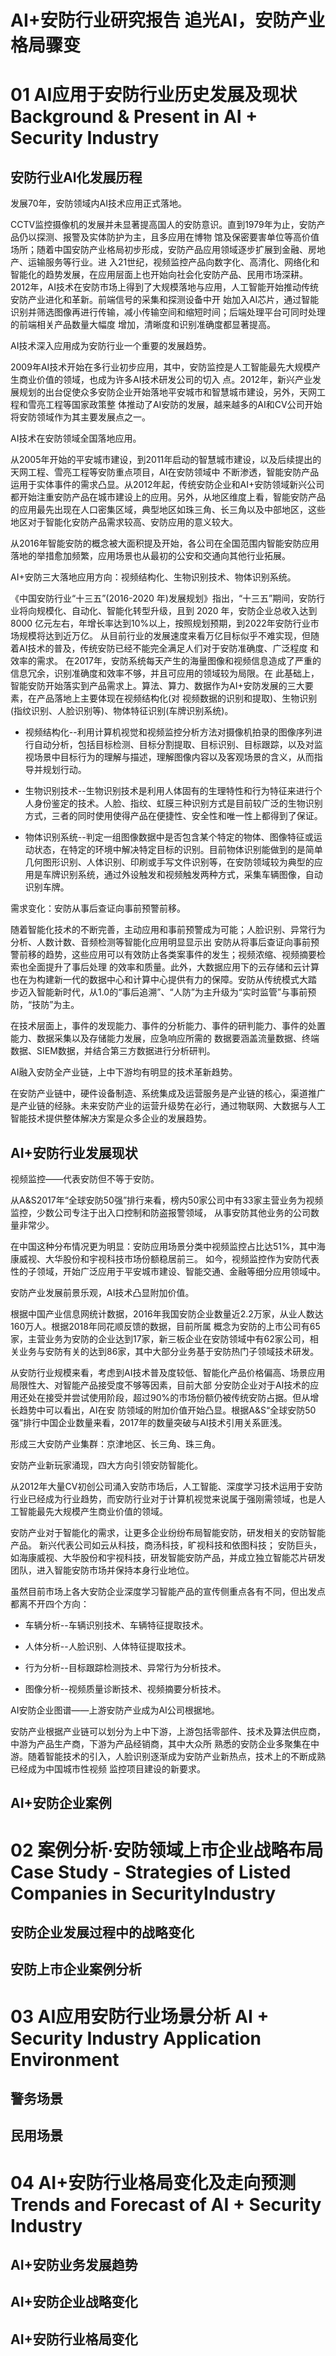 # AI+安防行业研究报告 追光AI，安防产业格局骤变

# 01 AI应用于安防行业历史发展及现状 Background & Present in AI + Security Industry

## 安防行业AI化发展历程

发展70年，安防领域内AI技术应用正式落地。

CCTV监控摄像机的发展并未显著提高国人的安防意识。直到1979年为止，安防产品仍以探测、报警及实体防护为主，且多应用在博物
馆及保密要害单位等高价值场所；随着中国安防产业格局初步形成，安防产品应用领域逐步扩展到金融、房地产、运输服务等行业。进
入21世纪，视频监控产品向数字化、高清化、网络化和智能化的趋势发展，在应用层面上也开始向社会化安防产品、民用市场深耕。
2012年，AI技术在安防市场上得到了大规模落地与应用，人工智能开始推动传统安防产业进化和革新。前端信号的采集和探测设备中开
始加入AI芯片，通过智能识别并筛选图像再进行传输，减小传输空间和缩短时间；后端处理平台可同时处理的前端相关产品数量大幅度
增加，清晰度和识别准确度都显著提高。

AI技术深入应用成为安防行业一个重要的发展趋势。

2009年AI技术开始在多行业初步应用，其中，安防监控是人工智能最先大规模产生商业价值的领域，也成为许多AI技术研发公司的切入
点。2012年，新兴产业发展规划的出台促使众多安防企业开始落地平安城市和智慧城市建设，另外，天网工程和雪亮工程等国家政策整
体推动了AI安防的发展，越来越多的AI和CV公司开始将安防领域作为其主要发展点之一。

AI技术在安防领域全国落地应用。

从2005年开始的平安城市建设，到2011年启动的智慧城市建设，以及后续提出的天网工程、雪亮工程等安防重点项目，AI在安防领域中
不断渗透，智能安防产品运用于实体事件的需求凸显。从2012年起，传统安防企业和AI+安防领域新兴公司都开始注重安防产品在城市建设上的应用。另外，从地区维度上看，智能安防产品的应用最先出现在人口密集区域，典型地区如珠三角、长三角以及中部地区，这些地区对于智能化安防产品需求较高、安防应用的意义较大。

从2016年智能安防的概念被大面积提及开始，各公司在全国范围内智能安防应用落地的举措愈加频繁，应用场景也从最初的公安和交通向其他行业拓展。

AI+安防三大落地应用方向：视频结构化、生物识别技术、物体识别系统。

《中国安防行业“十三五”(2016-2020 年)发展规划》指出，“十三五”期间，安防行业将向规模化、自动化、智能化转型升级，且到
2020 年，安防企业总收入达到8000 亿元左右，年增长率达到10%以上，按照规划预期，到2022年安防行业市场规模将达到近万亿。
从目前行业的发展速度来看万亿目标似乎不难实现，但随着AI技术的普及，传统安防已经不能完全满足人们对于安防准确度、广泛程度
和效率的需求。
在2017年，安防系统每天产生的海量图像和视频信息造成了严重的信息冗余，识别准确度和效率不够，并且可应用的领域较为局限。在
此基础上，智能安防开始落实到产品需求上。算法、算力、数据作为AI+安防发展的三大要素，在产品落地上主要体现在视频结构化(对
视频数据的识别和提取)、生物识别(指纹识别、人脸识别等)、物体特征识别(车牌识别系统)。

* 视频结构化--利用计算机视觉和视频监控分析方法对摄像机拍录的图像序列进行自动分析，包括目标检测、目标分割提取、目标识别、目标跟踪，以及对监视场景中目标行为的理解与描述，理解图像内容以及客观场景的含义，从而指导并规划行动。

* 生物识别技术--生物识别技术是利用人体固有的生理特性和行为特征来进行个人身份鉴定的技术。人脸、指纹、虹膜三种识别方式是目前较广泛的生物识别方式，三者的同时使用使得产品在便捷性、安全性和唯一性上都得到了保证。

* 物体识别系统--判定一组图像数据中是否包含某个特定的物体、图像特征或运动状态，在特定的环境中解决特定目标的识别。目前物体识别能做到的是简单几何图形识别、人体识别、印刷或手写文件识别等，在安防领域较为典型的应用是车牌识别系统，通过外设触发和视频触发两种方式，采集车辆图像，自动识别车牌。

需求变化：安防从事后查证向事前预警前移。

随着智能化技术的不断完善，主动应用和事前预警成为可能；人脸识别、异常行为分析、人数计数、音频检测等智能化应用明显显示出
安防从将事后查证向事前预警前移的趋势，这些应用可以有效防止各类案事件的发生；视频浓缩、视频摘要检索也全面提升了事后处理
的效率和质量。此外，大数据应用下的云存储和云计算也在为构建新一代的数据中心和计算中心提供有力的保障。安防从传统模式大踏
步迈入智能新时代，从1.0的“事后追溯”、“人防”为主升级为“实时监管”与事前预防，“技防”为主。

在技术层面上，事件的发现能力、事件的分析能力、事件的研判能力、事件的处置能力、数据采集以及存储能力发展，应急响应所需的
数据要涵盖流量数据、终端数据、SIEM数据，并结合第三方数据进行分析研判。

AI融入安防全产业链，上中下游均有明显的技术革新趋势。

在安防产业链中，硬件设备制造、系统集成及运营服务是产业链的核心，渠道推广是产业链的经脉。未来安防产业的运营升级势在必行，通过物联网、大数据与人工智能技术提供整体解决方案是众多企业的发展趋势。




## AI+安防行业发展现状
视频监控——代表安防但不等于安防。

从A&S2017年“全球安防50强”排行来看，榜内50家公司中有33家主营业务为视频监控，少数公司专注于出入口控制和防盗报警领域，
从事安防其他业务的公司数量非常少。

在中国这种分布情况更为明显：安防应用场景分类中视频监控占比达51%，其中海康威视、大华股份和宇视科技市场份额稳居前三。
如今，视频监控作为安防代表性的子领域，开始广泛应用于平安城市建设、智能交通、金融等细分应用领域中。

安防产业发展前景乐观，AI技术凸显附加价值。

根据中国产业信息网统计数据，2016年我国安防企业数量近2.2万家，从业人数达160万人。根据2018年同花顺反馈的数据，目前所属
概念为安防的上市公司有65家，主营业务为安防的企业达到17家，新三板企业在安防领域中有62家公司，相关业务与安防有关的达到86家，其中大部分业务基于安防热门子领域技术研发。

从安防行业规模来看，考虑到AI技术普及度较低、智能化产品价格偏高、场景应用局限性大、对智能产品接受度不够等因素，目前大部
分安防企业对于AI技术的应用还处在接受并尝试使用阶段，超过90%的市场份额仍被传统安防占据。但从增长趋势中可以看出，AI在安
防领域的附加价值开始凸显。根据A&S“全球安防50强”排行中国企业数量来看，2017年的数量突破与AI技术引用关系匪浅。


形成三大安防产业集群：京津地区、长三角、珠三角。

安防产业新玩家涌现，四大方向引领安防智能化。


从2012年大量CV初创公司涌入安防市场后，人工智能、深度学习技术运用于安防行业已经成为行业趋势，而安防行业对于计算机视觉来说属于强刚需领域，也是人工智能最先大规模产生商业价值的领域。

安防产业对于智能化的需求，让更多企业纷纷布局智能安防，研发相关的安防智能产品。
新兴代表公司如云从科技，商汤科技，旷视科技和依图科技；
安防巨头，如海康威视、大华股份和宇视科技，研发智能安防产品，并成立独立智能芯片研发团队，进入智能安防市场并保持本身行业地位。

虽然目前市场上各大安防企业深度学习智能产品的宣传侧重点各有不同，但出发点都离不开四个方向：

* 车辆分析--车辆识别技术、车辆特征提取技术。

* 人体分析--人脸识别、人体特征提取技术。

* 行为分析--目标跟踪检测技术、异常行为分析技术。

* 图像分析--视频质量诊断技术、视频摘要分析技术。

AI安防企业图谱——上游安防产业成为AI公司根据地。

安防产业根据产业链可以划分为上中下游，上游包括零部件、技术及算法供应商，中游为产品生产商，下游为产品经销商，其中大众所
熟悉的安防企业多聚集在中游。随着智能技术的引入，人脸识别逐渐成为安防产业新热点，技术上的不断成熟已经成为中国城市性视频
监控项目建设的新要求。


## AI+安防企业案例

# 02 案例分析·安防领域上市企业战略布局Case Study - Strategies of Listed Companies in SecurityIndustry

## 安防企业发展过程中的战略变化

## 安防上市企业案例分析

# 03 AI应用安防行业场景分析 AI + Security Industry Application Environment

## 警务场景

## 民用场景

# 04 AI+安防行业格局变化及走向预测Trends and Forecast of AI + Security Industry

## AI+安防业务发展趋势


## AI+安防企业战略变化


## AI+安防行业格局变化
